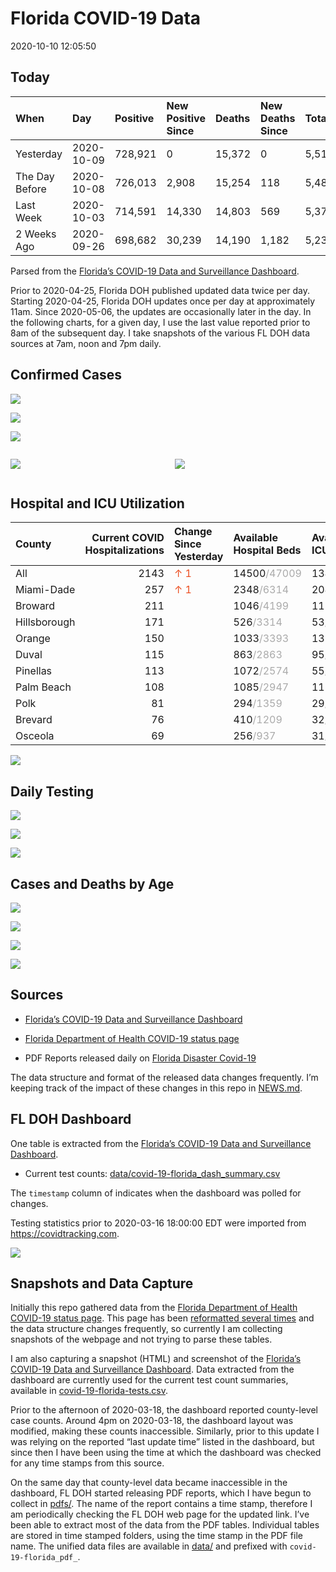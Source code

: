 Florida COVID-19 Data
================
2020-10-10 12:05:50

## Today

| When           | Day        | Positive | New Positive Since | Deaths | New Deaths Since | Total     |
| :------------- | :--------- | :------- | :----------------- | :----- | :--------------- | :-------- |
| Yesterday      | 2020-10-09 | 728,921  | 0                  | 15,372 | 0                | 5,518,162 |
| The Day Before | 2020-10-08 | 726,013  | 2,908              | 15,254 | 118              | 5,489,758 |
| Last Week      | 2020-10-03 | 714,591  | 14,330             | 14,803 | 569              | 5,376,459 |
| 2 Weeks Ago    | 2020-09-26 | 698,682  | 30,239             | 14,190 | 1,182            | 5,235,007 |

Parsed from the [Florida’s COVID-19 Data and Surveillance
Dashboard](https://fdoh.maps.arcgis.com/apps/opsdashboard/index.html#/8d0de33f260d444c852a615dc7837c86).

Prior to 2020-04-25, Florida DOH published updated data twice per day.
Starting 2020-04-25, Florida DOH updates once per day at approximately
11am. Since 2020-05-06, the updates are occasionally later in the day.
In the following charts, for a given day, I use the last value reported
prior to 8am of the subsequent day. I take snapshots of the various FL
DOH data sources at 7am, noon and 7pm daily.

## Confirmed Cases

![](plots/covid-19-florida-daily-test-changes.png)

![](plots/covid-19-florida-deaths-by-day.png)

![](plots/covid-19-florida-county-top-6.png)

<div class="columns">

<div class="column is-full-mobile">

![](plots/covid-19-florida-testing.png)

</div>

<div class="column is-full-mobile">

![](plots/covid-19-florida-total-positive.png)

</div>

</div>

## Hospital and ICU Utilization

| County       | Current COVID Hospitalizations | Change Since Yesterday                  | Available Hospital Beds                      | Available ICU Beds                         |
| :----------- | -----------------------------: | :-------------------------------------- | :------------------------------------------- | :----------------------------------------- |
| All          |                           2143 | <span style="color: #EC4E20">↑ 1</span> | 14500<span style="color: #aaa">/47009</span> | 1348<span style="color: #aaa">/4714</span> |
| Miami-Dade   |                            257 | <span style="color: #EC4E20">↑ 1</span> | 2348<span style="color: #aaa">/6314</span>   | 204<span style="color: #aaa">/740</span>   |
| Broward      |                            211 |                                         | 1046<span style="color: #aaa">/4199</span>   | 112<span style="color: #aaa">/345</span>   |
| Hillsborough |                            171 |                                         | 526<span style="color: #aaa">/3314</span>    | 53<span style="color: #aaa">/327</span>    |
| Orange       |                            150 |                                         | 1033<span style="color: #aaa">/3393</span>   | 135<span style="color: #aaa">/269</span>   |
| Duval        |                            115 |                                         | 863<span style="color: #aaa">/2863</span>    | 95<span style="color: #aaa">/342</span>    |
| Pinellas     |                            113 |                                         | 1072<span style="color: #aaa">/2574</span>   | 55<span style="color: #aaa">/249</span>    |
| Palm Beach   |                            108 |                                         | 1085<span style="color: #aaa">/2947</span>   | 115<span style="color: #aaa">/287</span>   |
| Polk         |                             81 |                                         | 294<span style="color: #aaa">/1359</span>    | 29<span style="color: #aaa">/137</span>    |
| Brevard      |                             76 |                                         | 410<span style="color: #aaa">/1209</span>    | 32<span style="color: #aaa">/133</span>    |
| Osceola      |                             69 |                                         | 256<span style="color: #aaa">/937</span>     | 31<span style="color: #aaa">/96</span>     |

![](plots/covid-19-florida-icu-usage.png)

## Daily Testing

![](plots/covid-19-florida-tests-per-case.png)

<!-- ![](plots/covid-19-florida-change-new-cases.png) -->

![](plots/covid-19-florida-tests-percent-positive.png)

![](plots/covid-19-florida-test-and-case-growth.png)

## Cases and Deaths by Age

![](plots/covid-19-florida-weekly-events-by-age.png)

![](plots/covid-19-florida-age.png)

![](plots/covid-19-florida-age-deaths.png)

![](plots/covid-19-florida-age-sex.png)

## Sources

  - [Florida’s COVID-19 Data and Surveillance
    Dashboard](https://fdoh.maps.arcgis.com/apps/opsdashboard/index.html#/8d0de33f260d444c852a615dc7837c86)

  - [Florida Department of Health COVID-19 status
    page](http://www.floridahealth.gov/diseases-and-conditions/COVID-19/)

  - PDF Reports released daily on [Florida Disaster
    Covid-19](http://www.floridahealth.gov/diseases-and-conditions/COVID-19/)

The data structure and format of the released data changes frequently.
I’m keeping track of the impact of these changes in this repo in
[NEWS.md](NEWS.md).

## FL DOH Dashboard

One table is extracted from the [Florida’s COVID-19 Data and
Surveillance
Dashboard](https://fdoh.maps.arcgis.com/apps/opsdashboard/index.html#/8d0de33f260d444c852a615dc7837c86).

  - Current test counts:
    [data/covid-19-florida\_dash\_summary.csv](data/covid-19-florida_dash_summary.csv)

The `timestamp` column of indicates when the dashboard was polled for
changes.

Testing statistics prior to 2020-03-16 18:00:00 EDT were imported from
<https://covidtracking.com>.

![](screenshots/fodh_maps_arcgis_com__apps__opsdashboard.png)

## Snapshots and Data Capture

Initially this repo gathered data from the [Florida Department of Health
COVID-19 status
page](http://www.floridahealth.gov/diseases-and-conditions/COVID-19/).
This page has been [reformatted several
times](screenshots/floridahealth_gov__diseases-and-conditions__COVID-19.png)
and the data structure changes frequently, so currently I am collecting
snapshots of the webpage and not trying to parse these tables.

I am also capturing a snapshot (HTML) and screenshot of the [Florida’s
COVID-19 Data and Surveillance
Dashboard](https://fdoh.maps.arcgis.com/apps/opsdashboard/index.html#/8d0de33f260d444c852a615dc7837c86).
Data extracted from the dashboard are currently used for the current
test count summaries, available in
[covid-19-florida-tests.csv](covid-19-florida-tests.csv).

Prior to the afternoon of 2020-03-18, the dashboard reported
county-level case counts. Around 4pm on 2020-03-18, the dashboard layout
was modified, making these counts inaccessible. Similarly, prior to this
update I was relying on the reported “last update time” listed in the
dashboard, but since then I have been using the time at which the
dashboard was checked for any time stamps from this source.

On the same day that county-level data became inaccessible in the
dashboard, FL DOH started releasing PDF reports, which I have begun to
collect in [pdfs/](pdfs/). The name of the report contains a time stamp,
therefore I am periodically checking the FL DOH web page for the updated
link. I’ve been able to extract most of the data from the PDF tables.
Individual tables are stored in time stamped folders, using the time
stamp in the PDF file name. The unified data files are available in
[data/](data/) and prefixed with `covid-19-florida_pdf_`.
